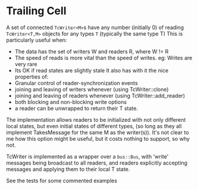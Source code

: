 # Trailing Cell

A set of connected `TcWriter<M>`s have any number (initially 0) of reading
`TcWriter<T,M>` objects for any types `T` (typically the same type T)
This is particularly useful when:
 * The data has the set of writers W and readers R, where W != R
 * The speed of reads is more vital than the speed of writes.
      eg: Writes are very rare
 * Its OK if read states are slightly stale 
It also has with it the nice properties of:
 * Granular control of reader-synchronization events
 * joining and leaving of writers whenever (using TcWriter::clone)
 * joining and leaving of readers whenever (using TcWriter::add_reader)
 * both blocking and non-blocking write options
 * a reader can be unwrapped to return their T state.

The implementation allows readers to be initialized with not only different
local states, but even initial states of different types, (so long as they
all implement TakesMessage<M> for the same M as the writer(s)). It's not
clear to me how this option might be useful, but it costs nothing to
support, so why not.

TcWriter is implemented as a wrapper over a `bus::Bus`, with 'write'
messages being broadcast to all readers, and readers explicitly accepting
messages and applying them to their local T state.

See the tests for some commented examples